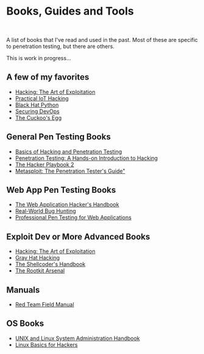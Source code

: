<h1>Books, Guides and Tools</h1> <br>
<p>A list of books that I've read and used in the past. Most of these are specific to penetration testing, but there are others.</p>
<p>This is work in progress...</p>

<h2>A few of my favorites</h2>
  <ul>
    <li><a href="https://www.amazon.com/Hacking-Art-Exploitation-Jon-Erickson/dp/1593271441/ref=pd_bxgy_img_2/147-9859984-3258507?pd_rd_w=CFq2z&pf_rd_p=fd3ebcd0-c1a2-44cf-aba2-bbf4810b3732&pf_rd_r=3P2JB6QPXDE5X8Y8M7MF&pd_rd_r=948d990b-7be8-4049-bb3b-6555d2c91f0e&pd_rd_wg=TgNqS&pd_rd_i=1593271441&psc=1">Hacking: The Art of Exploitation</a></li>
    <li><a href="https://www.amazon.com/Practical-IoT-Hacking-Fotios-Chantzis/dp/1718500904/ref=pd_day0_14/147-9859984-3258507?pd_rd_w=us4l6&pf_rd_p=332cbe83-5720-4c84-9ab5-eda1dcf8d7b4&pf_rd_r=3V1CM5PH200RYFSCWM1Y&pd_rd_r=e6dc95fd-7784-4397-959b-b2424e8b301e&pd_rd_wg=np5UM&pd_rd_i=1718500904&psc=1">Practical IoT Hacking</a></li>
    <li><a href="https://www.amazon.com/Black-Hat-Python-Programming-Pentesters/dp/1593275900/ref=sr_1_10?dchild=1&keywords=python+pentesting&qid=1624629627&s=books&sr=1-10">Black Hat Python</a></li>
    <li><a href="https://www.amazon.com/dp/1617294136/ref=sspa_dk_detail_0?psc=1&pd_rd_i=1617294136p13NParams&spLa=ZW5jcnlwdGVkUXVhbGlmaWVyPUEyWkNFN1UyQkFERlpQJmVuY3J5cHRlZElkPUEwMTgxMjMyRUVaUFZOUDFKNEtSJmVuY3J5cHRlZEFkSWQ9QTA1OTk5OTA3Rk04VTdUNVMzNjImd2lkZ2V0TmFtZT1zcF9kZXRhaWwyJmFjdGlvbj1jbGlja1JlZGlyZWN0JmRvTm90TG9nQ2xpY2s9dHJ1ZQ==">Securing DevOps</a></li>
    <li><a href="https://www.amazon.com/Cuckoos-Egg-Stoll-Cliff-Paperback/dp/B008AU5232/ref=sr_1_2?dchild=1&keywords=The+Cuckoo%27s+egg&qid=1624629760&s=books&sr=1-2">The Cuckoo's Egg</a></li>
  </ul>

<h2>General Pen Testing Books</h2>
  <ul>
    <li><a href="https://www.amazon.com/Basics-Hacking-Penetration-Testing-Ethical/dp/0124116442/ref=sr_1_8?dchild=1&keywords=penetration+testing&qid=1624626261&s=books&sr=1-8">Basics of Hacking and Penetration Testing</a></li>
    <li><a href="https://www.amazon.com/Penetration-Testing-Hands-Introduction-Hacking/dp/1593275641/ref=pd_bxgy_img_2/147-9859984-3258507?pd_rd_w=scW4O&pf_rd_p=fd3ebcd0-c1a2-44cf-aba2-bbf4810b3732&pf_rd_r=3AZ6PJC0N08EJWF8JZXA&pd_rd_r=14396b13-a1be-45b2-b501-315db9a4662e&pd_rd_wg=uzjDL&pd_rd_i=1593275641&psc=1">Penetration Testing: A Hands-on Introduction to Hacking</a></li>
    <li><a href="https://www.amazon.com/Hacker-Playbook-Practical-Penetration-Testing/dp/1512214566/ref=pd_bxgy_img_1/147-9859984-3258507?pd_rd_w=WMZFC&pf_rd_p=fd3ebcd0-c1a2-44cf-aba2-bbf4810b3732&pf_rd_r=MEWHBWBJVJFRAK1ZYKT4&pd_rd_r=32989f50-e670-4ec0-80f5-0e904cc5812c&pd_rd_wg=Hy853&pd_rd_i=1512214566&psc=1">The Hacker Playbook 2</a></li>
    <li><a href="https://www.amazon.com/Metasploit-Penetration-Testers-David-Kennedy/dp/159327288X/ref=sr_1_1?dchild=1&keywords=metasploit&qid=1624629404&s=books&sr=1-1">Metasploit: The Penetration Tester's Guide"</a></li>
  </ul>
  
<h2>Web App Pen Testing Books</h2>
  <ul>
   <li><a href="https://www.amazon.com/dp/1118026470/ref=sspa_dk_detail_0?psc=1&pd_rd_i=1118026470&pd_rd_w=wLkFh&pf_rd_p=91afecf5-8b2e-41e2-9f11-dc6992c6eaa1&pd_rd_wg=E3MNT&pf_rd_r=K3VV87T68GQFHEJ5KY0A&pd_rd_r=97eb75b5-6879-493e-bc8a-0c2ac1a73a4d&spLa=ZW5jcnlwdGVkUXVhbGlmaWVyPUFHQUFXSkZDWTNWRkYmZW5jcnlwdGVkSWQ9QTEwMDU2MTlNVTFSTUdUQ0tNRFUmZW5jcnlwdGVkQWRJZD1BMDQwODQwNDFSTlFDT1lJRE41V1kmd2lkZ2V0TmFtZT1zcF9kZXRhaWwmYWN0aW9uPWNsaWNrUmVkaXJlY3QmZG9Ob3RMb2dDbGljaz10cnVl">The Web Application Hacker's Handbook</a></li>
   <li><a href="https://www.amazon.com/Real-World-Bug-Hunting-Field-Hacking/dp/1593278616/ref=sr_1_6?dchild=1&keywords=exploit+development&qid=1624627879&sr=8-6">Real-World Bug Hunting</a></li>
    <li><a href="https://www.amazon.com/Professional-Pen-Testing-Web-Applications/dp/0471789666/ref=sr_1_3?dchild=1&keywords=professional+pen+testing+for+web+applications&qid=1624629299&s=books&sr=1-3">Professional Pen Testing for Web Applications</a></li>
  </ul>

<h2>Exploit Dev or More Advanced Books</h2>
  <ul>
    <li><a href="https://www.amazon.com/Hacking-Art-Exploitation-Jon-Erickson/dp/1593271441/ref=pd_bxgy_img_2/147-9859984-3258507?pd_rd_w=CFq2z&pf_rd_p=fd3ebcd0-c1a2-44cf-aba2-bbf4810b3732&pf_rd_r=3P2JB6QPXDE5X8Y8M7MF&pd_rd_r=948d990b-7be8-4049-bb3b-6555d2c91f0e&pd_rd_wg=TgNqS&pd_rd_i=1593271441&psc=1">Hacking: The Art of Exploitation</a></li>
    <li><a href="https://www.amazon.com/Gray-Hat-Hacking-Ethical-Handbook/dp/1260108414/ref=sr_1_23?dchild=1&keywords=hacking+books&qid=1624627737&s=books&sr=1-23&asin=1260108414&revisionId=&format=4&depth=1">Gray Hat Hacking</a></li>  
    <li><a href="https://www.amazon.com/Shellcoders-Handbook-Discovering-Exploiting-Security/dp/047008023X/ref=sr_1_2?crid=3LYN3IKN9B49&dchild=1&keywords=shell+coder%27s+handbook&qid=1624627809&sprefix=shell+coder%2Cstripbooks%2C184&sr=8-2">The Shellcoder's Handbook</a></li>
    <li><a href="https://www.amazon.com/Rootkit-Arsenal-Escape-Evasion-Corners/dp/144962636X/ref=sr_1_1?dchild=1&keywords=rootkit&qid=1624627921&sr=8-1">The Rootkit Arsenal</a></li>
  </ul> 

<h2>Manuals</h2>
<ul>
  <li><a href="https://www.amazon.com/Rtfm-Red-Team-Field-Manual/dp/1494295504/ref=sr_1_2?crid=2JO96HZE1I8ET&dchild=1&keywords=rtfm+red+team+field+manual&qid=1624628817&s=books&sprefix=RTFM%2Cstripbooks%2C187&sr=1-2">Red Team Field Manual</a></li>
</ul>

<h2>OS Books</h2>
  <ul>
    <li><a href="https://www.amazon.com/UNIX-Linux-System-Administration-Handbook/dp/0134277554/ref=sr_1_1?crid=28AYJYCR0RKBH&dchild=1&keywords=unix+and+linux+system+administration+handbook&qid=1624629934&s=books&sprefix=UNIX+and+Linux%2Cstripbooks%2C179&sr=1-1">UNIX and Linux System Administration Handbook</a></li>
    <li><a href="https://www.amazon.com/dp/1593278551/ref=sspa_dk_detail_0?psc=1&pd_rd_i=1593278551&pd_rd_w=TQII4&pf_rd_p=91afecf5-8b2e-41e2-9f11-dc6992c6eaa1&pd_rd_wg=o2zXK&pf_rd_r=M3GX7DEAF430JQ086V7A&pd_rd_r=a96a82d7-efd3-45bf-8bd7-c100f5aa0070&spLa=ZW5jcnlwdGVkUXVhbGlmaWVyPUFCRFRIT1ZOOUU5SzgmZW5jcnlwdGVkSWQ9QTA1MTMwNDEyV0lCT0NFUlNKN0NEJmVuY3J5cHRlZEFkSWQ9QTEwMzg0MjRJTlozS1ZHRlJQNzImd2lkZ2V0TmFtZT1zcF9kZXRhaWwmYWN0aW9uPWNsaWNrUmVkaXJlY3QmZG9Ob3RMb2dDbGljaz10cnVl">Linux Basics for Hackers</a></li>
  </ul>
    

